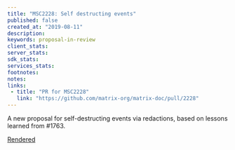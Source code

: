 ```yaml
---
title: "MSC2228: Self destructing events"
published: false
created_at: "2019-08-11"
description:
keywords: proposal-in-review
client_stats:
server_stats:
sdk_stats:
services_stats:
footnotes:
notes:
links:
 - title: "PR for MSC2228"
   link: "https://github.com/matrix-org/matrix-doc/pull/2228"
---
```

A new proposal for self-destructing events via redactions, based on lessons learned from #1763.

[Rendered](https://github.com/matrix-org/matrix-doc/tree/matthew/msc2228/proposals/2228-self-destructing-events.md)
